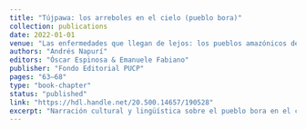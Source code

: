 ```yaml
---
title: "Tújpawa: los arreboles en el cielo (pueblo bora)"
collection: publications
date: 2022-01-01
venue: "Las enfermedades que llegan de lejos: los pueblos amazónicos del Perú frente a las epidemias del pasado y a la COVID-19"
authors: "Andrés Napurí"
editors: "Óscar Espinosa & Emanuele Fabiano"
publisher: "Fondo Editorial PUCP"
pages: "63–68"
type: "book-chapter"
status: "published"
link: "https://hdl.handle.net/20.500.14657/190528"
excerpt: "Narración cultural y lingüística sobre el pueblo bora en el contexto de epidemias históricas y contemporáneas."
---
```

